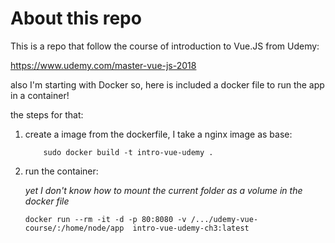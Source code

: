 # About this repo

This is a repo that follow the course of introduction to Vue.JS from Udemy:

https://www.udemy.com/master-vue-js-2018

also I'm starting with Docker so, here is included a docker file to run the app in a container!

the steps for that:

1. create a image from the dockerfile, I take a nginx image as base:

    ```
        sudo docker build -t intro-vue-udemy .
    ```

2. run the container:
    
    _yet I don't know how to mount the current folder as a volume in the docker file_
    
    ```
    docker run --rm -it -d -p 80:8080 -v /.../udemy-vue-course/:/home/node/app  intro-vue-udemy-ch3:latest
    ```